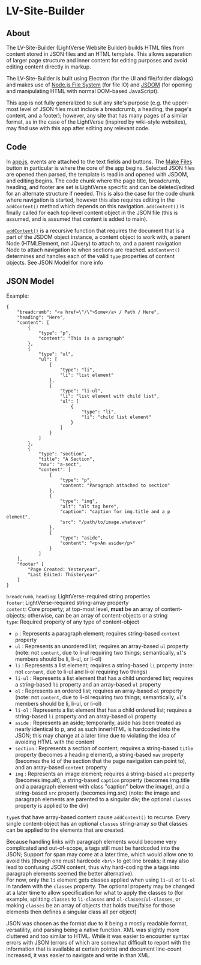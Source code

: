 # LV-Site-Builder
## About
The LV-Site-Builder (LightVerse Website Builder) builds HTML files from content stored in JSON files and an HTML template. This allows separation of larger page structure and inner content for editing purposes and avoid editing content directly in markup.

The LV-Site-Builder is built using Electron (for the UI and file/folder dialogs) and makes use of [Node.js File System](https://www.w3schools.com/nodejs/nodejs_filesystem.asp) (for file IO) and [JSDOM](https://github.com/jsdom/jsdom) (for opening and manipulating HTML with normal DOM-based JavaScript).

This app is not fully generalized to suit any site's purpose (e.g. the upper-most level of JSON files must include a breadcrumb, a heading, the page's content, and a footer); however, any site that has many pages of a similar format, as in the case of the LightVerse (inspired by wiki-style websites), may find use with this app after editing any relevant code.

## Code
In [app.js](src/script/app.js), events are attached to the text fields and buttons. The [Make Files](src/script/app.js#L30) button in particular is where the core of the app begins. Selected JSON files are opened then parsed, the template is read in and opened with JSDOM, and editing begins. The code chunk where the page title, breadcrumb, heading, and footer are set is LightVerse specific and can be deleted/edited for an alternate structure if needed. This is also the case for the code chunk where navigation is started, however this also requires editing in the `addContent()` method which depends on this navigation. `addContent()` is finally called for each top-level content object in the JSON file (this is assumed, and is assumed that content is added to main).

[`addContent()`](src/script/app.js#L121) is a recursive function that requires the document that is a part of the JSDOM object instance, a content object to work with, a parent Node (HTMLElement, not JQuery) to attach to, and a parent navigation Node to attach navigation to when sections are reached. `addContent()` determines and handles each of the valid `type` properties of content objects. See JSON Model for more info

## JSON Model
Example:  
```
{
	"breadcrumb": "<a href=\"/\">Some</a> / Path / Here",
	"heading": "Here",
	"content": [
		{
			"type": "p",
			"content": "This is a paragraph"
		},
		{
			"type": "ul",
			"ul": [
				{
					"type": "li",
					"li": "list element"
				},
				{
					"type": "li-ul",
					"li": "list element with child list",
					"ul": [
						{
							"type": "li",
							"li": "child list element"
						}
					]
				}
			]
		},
		{
			"type": "section",
			"title": "A Section",
			"nav": "a-sect",
			"content": [
				{
					"type": "p",
					"content: "Paragraph attached to section"
				},
				{
					"type": "img",
					"alt": "alt tag here",
					"caption": "caption for img.title and a p element",
					"src": "/path/to/image.whatever"
				},
				{
					"type": "aside",
					"content": "<p>An aside</p>"
				}
			]
	],
	"footer" [
		"Page Created: Yesteryear",
		"Last Edited: Thisteryear"
	]
}
```

`breadcrumb`, `heading`: LightVerse-required string properties  
`footer`: LightVerse-required string-array property  
`content`: Core property; at top-most level, **must** be an array of content-objects; otherwise, can be an array of content-objects or a string  
`type`: Required property of any type of content-object  
- `p` : Represents a paragraph element; requires string-based `content` property
- `ul` : Represents an unordered list; requires an array-based `ul` property (note: not `content`, due to li-ul requiring two things; semantically, `ul`'s members should be li, li-ul, or li-ol)
- `li` : Represents a list element; requires a string-based `li` property (note: not `content`, due to li-ul and li-ol requiring two things)
- `li-ul` : Represents a list element that has a child unordered list; requires a string-based `li` property and an array-based `ul` property
- `ol` : Represents an ordered list; requires an array-based `ol` property (note: not `content`, due to li-ol requiring two things; semantically, `ol`'s members should be li, li-ul, or li-ol)
- `li-ol` : Represents a list element that has a child ordered list; requires a string-based `li` property and an array-based `ol` property
- `aside` : Represents an aside; temporarily, aside has been treated as nearly identical to p, and as such innerHTML is hardcoded into the JSON; this may change at a later time due to violating the idea of avoiding HTML with the content
- `section` : Represents a section of content; requires a string-based `title` property (becomes a heading element), a string-based `nav` property (becomes the id of the section that the page navigation can point to), and an array-based `content` property
- `img` : Represents an image element; requires a string-based `alt` property (becomes img.alt), a string-based `caption` property (becomes img.title and a paragraph element with class "caption" below the image), and a string-based `src` property (becomes img.src) (note: the image and paragraph elements are parented to a singular div; the optional `classes` property is applied to the div)

`type`s that have array-based content cause `addContent()` to recurse. Every single content-object has an optional `classes` string-array so that classes can be applied to the elements that are created.

Because handling links with paragraph elements would become very complicated and out-of-scope, a tags still must be hardcoded into the JSON; Support for span may come at a later time, which would allow one to avoid this (though one must hardcode `<br\>` to get line breaks; it may also lead to confusing JSON content, thus why hard-coding the a tags into paragraph elements seemed the better alternative).  
For now, only the `li` element gets classes applied when using `li-ul` or `li-ol` in tandem with the `classes` property. The optional property may be changed at a later time to allow specification for what to apply the classes to (for example, splitting `classes` to `li-classes` and `ol-classes`/`ul-classes`, or making `classes` be an array of objects that holds true/false for those elements then defines a singular class all per object)

JSON was chosen as the format due to it being a mostly readable format, versatility, and parsing being a native function. XML was slightly more cluttered and too similar to HTML. While it was easier to encounter syntax errors with JSON (errors of which are somewhat difficult to report with the information that is available at certain points) and document line-count increased, it was easier to navigate and write in than XML.
